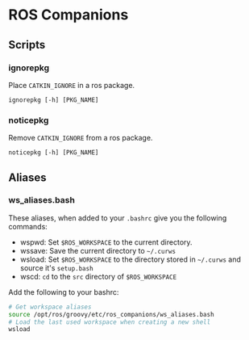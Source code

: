ROS Companions
==============

Scripts
-------

### ignorepkg

Place `CATKIN_IGNORE` in a ros package.

```
ignorepkg [-h] [PKG_NAME]
```


### noticepkg

Remove `CATKIN_IGNORE` from a ros package.

```
noticepkg [-h] [PKG_NAME]
```

Aliases
-------

### ws_aliases.bash

These aliases, when added to your `.bashrc` give you the following commands:

* wspwd: Set `$ROS_WORKSPACE` to the current directory.
* wssave: Save the current directory to `~/.curws`
* wsload: Set `$ROS_WORKSPACE` to the directory stored in `~/.curws` and source it's `setup.bash`
* wscd: `cd` to the `src` directory of `$ROS_WORKSPACE`

Add the following to your bashrc:
```bash
# Get workspace aliases
source /opt/ros/groovy/etc/ros_companions/ws_aliases.bash
# Load the last used workspace when creating a new shell
wsload
```
